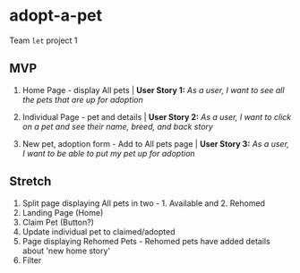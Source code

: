 # adopt-a-pet
Team `let` project 1


## MVP

1. Home Page - display All pets | **User Story 1:** *As a user, I want to see all the pets that are up for adoption*

2. Individual Page - pet and details | **User Story 2:** *As a user, I want to click on a pet and see their name, breed, and back story*

3. New pet, adoption form - Add to All pets page | **User Story 3:** *As a user, I want to be able to put my pet up for adoption*


## Stretch

1. Split page displaying All pets in two - 1. Available and 2. Rehomed
2. Landing Page (Home)
3. Claim Pet (Button?)
4. Update individual pet to claimed/adopted
5. Page displaying Rehomed Pets - Rehomed pets have added details about 'new home story'
6. Filter
